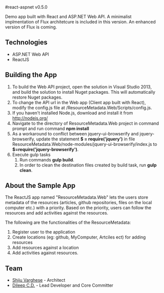 #react-aspnet v0.5.0

Demo app built with React and ASP.NET Web API. 
A minimalist implmentation of Flux architetcure is included in this version. An enhanced version of Flux is coming.

## Technologies

* ASP.NET Web API
* ReactJS

## Building the App

      
1. To build the Web API project, open the solution in Visual Studio 2013, and build the solution to install Nuget packages. This will automatically restore Nuget packages. 
2. To change the API url in the Web app (Client app built with React), modify the config.js file at /ResourceMetadata.Web/Scripts/config.js. 
3. If you haven't installed Node.js, download and install it from http://nodejs.org/
4. Navigate to the directory of ResourceMetadata.Web project in command prompt and run command **npm install**
5. As a workaround to conflict between jquery-ui-browserify and jquery-browserify, update the statement 
   **$ = require('jquery')** in file ResourceMetadata.Web/node-modules/jquery-ui-browserify/index.js 
   to **$=require('jquery-browserify')**. 
5. Execute gulp tasks
    1. Run commands **gulp build**.
    2. In order to clean the destination files created by build task, run **gulp clean**.



## About the Sample App

The ReactJS app named "ResourceMetadata.Web" lets the users store metadata of the resources (articles, github repositories, files on the local computer etc.) with a priority. Based on the priority, users can follow the resources and add activities against the resources.

The following are the functionalities of the ResourceMetadata:

1. Register user to the application
2. Create locations (eg: github, MyComputer, Artciles ect) for adding resources
3. Add resources against a location
4. Add activities against resources.


## Team
* [Shiju Varghese](https://github.com/shijuvar) - Architect
* [Dileep C.D.](https://github.com/DileepCD) - Lead Developer and Core Committer

